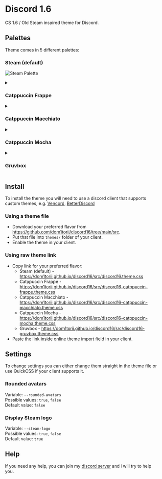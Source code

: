 # Discord 1.6
CS 1.6 / Old Steam inspired theme for Discord.

## Palettes
Theme comes in 5 different palettes:

### Steam (default)
![Steam Palette](https://github.com/user-attachments/assets/6e1398ee-c1a2-4e16-a033-dbea24f4931e)

<details>
  <summary><h3>Catppuccin Frappe</h3></summary>
  <img src="https://github.com/user-attachments/assets/33c21826-5df0-40de-bc4c-8c91ecdbf172">
</details>
<details>
  <summary><h3>Catppuccin Macchiato</h3></summary>
  <img src="https://github.com/user-attachments/assets/92d3867b-ed8b-4768-8ef4-1f12acf000fd">
</details>
<details>
  <summary><h3>Catppuccin Mocha</h3></summary>
  <img src="https://github.com/user-attachments/assets/f15563c4-b8b6-4adc-be40-3a80d01a1c8c">
</details>
<details>
  <summary><h3>Gruvbox</h3></summary>
  <img src="https://github.com/user-attachments/assets/11c3d823-f988-4fc8-89b1-f0a3c6d33e94">
</details>

<!--
### Catppuccin Frappe
![Catppuccin Frappe Palette](https://github.com/user-attachments/assets/33c21826-5df0-40de-bc4c-8c91ecdbf172)
### Catppuccin Macchiato
![Catppuccin Macchiato Palette](https://github.com/user-attachments/assets/92d3867b-ed8b-4768-8ef4-1f12acf000fd)
### Catppuccin Mocha
![Catppuccin Mocha Palette](https://github.com/user-attachments/assets/f15563c4-b8b6-4adc-be40-3a80d01a1c8c)
### Gruvbox
![Gruvbox Palette](https://github.com/user-attachments/assets/11c3d823-f988-4fc8-89b1-f0a3c6d33e94)
-->

## Install
To install the theme you will need to use a discord client that supports custom themes, e.g. [Vencord](https://vencord.dev/), [BetterDiscord](https://betterdiscord.app/)
### Using a theme file
- Download your preferred flavor from https://github.com/dom1torii/discord16/tree/main/src.
- Put that file into `themes/` folder of your client.
- Enable the theme in your client.

### Using raw theme link
- Copy link for your preferred flavor:
  - Steam (default) - https://dom1torii.github.io/discord16/src/discord16.theme.css
  - Catppuccin Frappe - https://dom1torii.github.io/discord16/src/discord16-catppuccin-frappe.theme.css
  - Catppuccin Macchiato - https://dom1torii.github.io/discord16/src/discord16-catppuccin-macchiato.theme.css
  - Catppuccin Mocha - https://dom1torii.github.io/discord16/src/discord16-catppuccin-mocha.theme.css
  - Gruvbox - https://dom1torii.github.io/discord16/src/discord16-gruvbox.theme.css
- Paste the link inside online theme import field in your client.

## Settings
To change settings you can either change them straight in the theme file or use QuickCSS if your client supports it.

### Rounded avatars
Variable: `--rounded-avatars`  
Possible values: `true`, `false`  
Default value: `false`

### Display Steam logo
Variable: `--steam-logo`  
Possible values: `true`, `false`  
Default value: `true`

## Help
If you need any help, you can join my [discord server](https://discord.gg/vtrZhBauCX) and i will try to help you.
